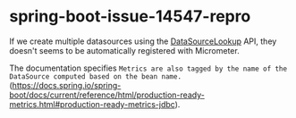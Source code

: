 # spring-boot-issue-14547-repro

If we create multiple datasources using the [DataSourceLookup](https://docs.spring.io/spring-framework/docs/current/javadoc-api/org/springframework/jdbc/datasource/lookup/DataSourceLookup.html) API, they doesn't seems to be automatically registered with Micrometer.


The documentation specifies `Metrics are also tagged by the name of the DataSource computed based on the bean name.` (https://docs.spring.io/spring-boot/docs/current/reference/html/production-ready-metrics.html#production-ready-metrics-jdbc).


